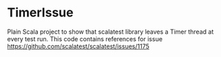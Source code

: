 # TimerIssue

Plain Scala project to show that scalatest library leaves a Timer thread at every test run.
This code contains references for issue https://github.com/scalatest/scalatest/issues/1175
